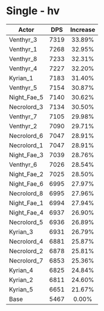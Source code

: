# Single - hv
| Actor | DPS | Increase |
|---|:---:|:---:|
|Venthyr_3|7319|33.89%|
|Venthyr_1|7268|32.95%|
|Venthyr_8|7233|32.31%|
|Venthyr_4|7227|32.20%|
|Kyrian_1|7183|31.40%|
|Venthyr_5|7154|30.87%|
|Night_Fae_5|7140|30.62%|
|Necrolord_3|7134|30.50%|
|Venthyr_7|7105|29.98%|
|Venthyr_2|7090|29.71%|
|Necrolord_6|7047|28.91%|
|Necrolord_1|7047|28.91%|
|Night_Fae_3|7039|28.76%|
|Venthyr_6|7026|28.54%|
|Night_Fae_2|7025|28.50%|
|Night_Fae_6|6995|27.97%|
|Necrolord_8|6995|27.96%|
|Night_Fae_1|6994|27.94%|
|Night_Fae_4|6937|26.90%|
|Necrolord_5|6936|26.89%|
|Kyrian_3|6931|26.79%|
|Necrolord_4|6881|25.87%|
|Necrolord_2|6878|25.81%|
|Necrolord_7|6853|25.36%|
|Kyrian_4|6825|24.84%|
|Kyrian_2|6811|24.60%|
|Kyrian_5|6651|21.67%|
|Base|5467|0.00%|
